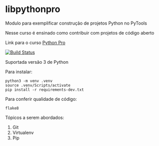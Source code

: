 # libpythonpro
Modulo para exemplificar construção de projetos Python no PyTools

Nesse curso é ensinado como contribuir com projetos de código aberto

Link para o curso [Python Pro](https://www.python.pro.br)

[![Build Status](https://app.travis-ci.com/robbienroll/libpythonpro.svg?branch=main)](https://app.travis-ci.com/robbienroll/libpythonpro)

Suportada versão 3 de Python

Para instalar:

```console
python3 -m venv .venv
source .venv/Scripts/activate
pip install -r requirements-dev.txt
```

Para conferir qualidade de código:
```console
flake8
```

Tópicos a serem abordados:
1. Git
2. Virtualenv
3. Pip
